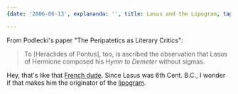 ```yaml
---
{date: '2006-06-13', explananda: '', title: Lasus and the Lipogram, tags: classics}

---
```

From Podlecki's paper "The Peripatetics as Literary Critics":<blockquote>To
[Heraclides of Pontus], too, is ascribed the observation that Lasus of Hermione
composed his <i>Hymn to Demeter</i> without sigmas.</blockquote>Hey, that's
like that <a href="http://www.themodernword.com/scriptorium/perec.html">French
dude</a>. Since Lasus was 6th Cent. B.C., I wonder if that makes him the
originator of the <a
href="http://phrontistery.info/lipogram.html">lipogram</a>.
